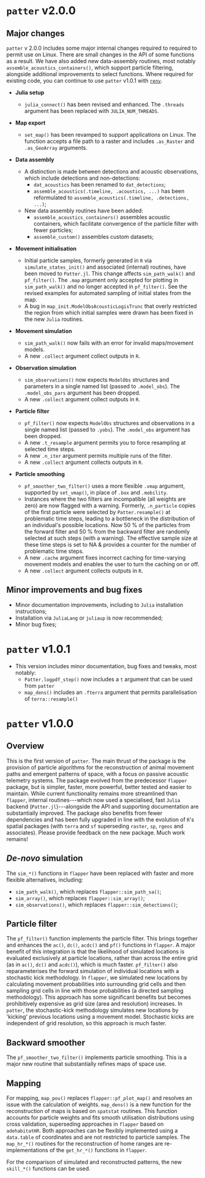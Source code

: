 # `patter` v2.0.0

## Major changes

`patter` v 2.0.0 includes some major internal changes required to required to permit use on Linux. There are small changes in the API of some functions as a result. We have also added new data-assembly routines, most notably `assemble_acoustics_containers()`, which support particle filtering, alongside additional improvements to select functions. Where required for existing code, you can continue to use `patter` v1.0.1 with [`renv`](https://rstudio.github.io/renv/articles/renv.html). 

* **Julia setup** 
    * `julia_connect()` has been revised and enhanced. The `.threads` argument has been replaced with `JULIA_NUM_THREADS`. 

* **Map export** 
    * `set_map()` has been revamped to support applications on Linux. The function accepts a file path to a raster and includes `.as_Raster` and `.as_GeoArray` arguments. 

* **Data assembly** 
    * A distinction is made between detections and acoustic observations, which include detections and non-detections:
        * `dat_acoustics` has been renamed to `dat_detections`;
        * `assemble_acoustics(.timeline, .acoustics, ...)` has been reformulated to `assemble_acoustics(.timeline, .detections, ...)`;
    * New data assembly routines have been added:
        * `assemble_acoustics_containers()` assembles acoustic containers, which facilitate convergence of the particle filter with fewer particles;
        * `assemble_custom()` assembles custom datasets;

* **Movement initialisation**
    * Initial particle samples, formerly generated in `R` via `simulate_states_init()` and associated (internal) routines, have been moved to `Patter.jl`. This change affects `sim_path_walk()` and `pf_filter()`. The `.map` argument only accepted for plotting in `sim_path_walk()` and no longer accepted in `pf_filter()`. See the revised examples for automated sampling of initial states from the map. 
    *  A bug in `map_init.ModelObsAcousticLogisTrunc` that overly restricted the region from which initial samples were drawn has been fixed in the new `Julia` routines. 

* **Movement simulation**
    * `sim_path_walk()` now fails with an error for invalid maps/movement models.  
    * A new `.collect` argument collect outputs in `R`. 

* **Observation simulation**
    * `sim_observations()` now expects `ModelObs` structures and parameters in a single named list (passed to `.model_obs`). The `.model_obs_pars` argument has been dropped. 
    * A new `.collect` argument collect outputs in `R`. 

* **Particle filter**
    * `pf_filter()` now expects `ModelObs` structures and observations in a single named list (passed to `.yobs`). The `.model_obs` argument has been dropped. 
    * A new `.t_resample` argument permits you to force resampling at selected time steps.
    * A new `.n_iter` argument permits multiple runs of the filter. 
    * A new `.collect` argument collects outputs in `R`. 

* **Particle smoothing**
    * `pf_smoother_two_filter()` uses a more flexible `.vmap` argument, supported by `set_vmap()`, in place of `.box` and `.mobility`. 
    * Instances where the two filters are incompatible (all weights are zero) are now flagged with a warning. Formerly, `.n_particle` copies of the first particle were selected by `Patter.resample()` at problematic time steps, leading to a bottleneck in the distribution of an individual's possible locations. Now 50 % of the particles from the forward filter and 50 % from the backward filter are randomly selected at such steps (with a warning). The effective sample size at these time steps is set to NA & provides a counter for the number of problematic time steps. 
    * A new `.cache` argument fixes incorrect caching for time-varying movement models and enables the user to turn the caching on or off. 
    * A new `.collect` argument collects outputs in `R`. 

## Minor improvements and bug fixes

* Minor documentation improvements, including to `Julia` installation instructions;
* Installation via `JuliaLang` or `juliaup` is now recommended;
* Minor bug fixes;

# `patter` v1.0.1

* This version includes minor documentation, bug fixes and tweaks, most notably:
    * `Patter.logpdf_step()` now includes a `t` argument that can be used from `patter`
    * `map_dens()` includes an `.fterra` argument that permits parallelisation of `terra::resample()` 

# `patter` v1.0.0

## Overview 

This is the first version of `patter`. The main thrust of the package is the provision of particle algorithms for the reconstruction of animal movement paths and emergent patterns of space, with a focus on passive acoustic telemetry systems. The package evolved from the predecessor `flapper` package, but is simpler, faster, more powerful, better tested and easier to maintain. 
While current functionality remains more streamlined than `flapper`, internal routines---which now used a specialised, fast `Julia` backend (`Patter.jl`)---alongside the API and supporting documentation are substantially improved. The package also benefits from fewer dependencies and has been fully upgraded in line with the evolution of `R`'s spatial packages (with `terra` and `sf` superseding `raster`, `sp`, `rgeos` and associates). Please provide feedback on the new package. Much work remains!

## _De-novo_ simulation

The `sim_*()` functions in `flapper` have been replaced with faster and more flexible alternatives, including:

* `sim_path_walk()`, which replaces `flapper::sim_path_sa()`;
* `sim_array()`, which replaces `flapper::sim_array()`;
* `sim_observations()`, which replaces `flapper::sim_detections()`;

## Particle filter

The `pf_filter()` function implements the particle filter. This brings together and enhances the `ac()`, `dc()`, `acdc()` and `pf()` functions in `flapper`. A major benefit of this integration is that the likelihood of simulated locations is evaluated exclusively at particle locations, rather than across the entire grid (as in `ac()`, `dc()` and `acdc()`), which is much faster. `pf_filter()` also reparameterises the forward simulation of individual locations with a stochastic kick methodology. In `flapper`, we simulated new locations by calculating movement probabilities into surrounding grid cells and then sampling grid cells in line with those probabilities (a directed sampling methodology). This approach has some significant benefits but becomes prohibitively expensive as grid size (area and resolution) increases. In `patter`, the stochastic-kick methodology simulates new locations by 'kicking' previous locations using a movement model. Stochastic kicks are independent of grid resolution, so this approach is much faster.

## Backward smoother 

The `pf_smoother_two_filter()` implements particle smoothing. This is a major new routine that substantially refines maps of space use. 

## Mapping 

For mapping, `map_pou()` replaces `flapper::pf_plot_map()` and resolves an issue with the calculation of weights. `map_dens()` is a new function for the reconstruction of maps is based on `spatstat` routines. This function accounts for particle weights and fits smooth utilisation distributions using cross validation, superseding approaches in `flapper` based on `adehabitatHR`. Both approaches can be flexibly implemented using a `data.table` of coordinates and are not restricted to particle samples. The `map_hr_*()` routines for the reconstruction of home ranges are re-implementations of the `get_hr_*()` functions in `flapper`. 

For the comparison of simulated and reconstructed patterns, the new `skill_*()` functions can be used. 
